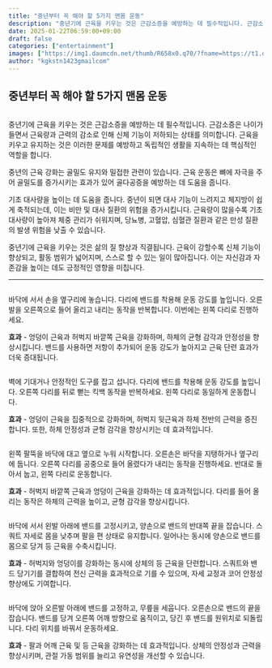 ```yaml
---
title: "중년부터 꼭 해야 할 5가지 맨몸 운동"
description: "중년기에 근육을 키우는 것은 근감소증을 예방하는 데 필수적입니다. 근감소증은 나이가 들면서 근육량과 근력의 감소로 인해 신체 기능이 저하되는 상태를 의미합니다. 근육을 키우고 유지하는 것은 이러한 문제를 예방하고 독립적인 생활을 지속하는 데 핵심적인 역할을 합니다."
date: 2025-01-22T06:59:00+09:00
draft: false
categories: ["entertainment"]
images: ["https://img1.daumcdn.net/thumb/R658x0.q70/?fname=https://t1.daumcdn.net/news/202501/06/tenbody/20250106173002453fain.jpg", "https://t1.daumcdn.net/news/202501/06/tenbody/20250106173002668nias.gif", "https://t1.daumcdn.net/news/202501/06/tenbody/20250106173002924dwum.gif", "https://t1.daumcdn.net/news/202501/06/tenbody/20250106173003389qwxm.gif", "https://t1.daumcdn.net/news/202501/06/tenbody/20250106173003781wbha.gif"]
author: "kgkstn1423gmailcom"
---
```


<h2 >중년부터 꼭 해야 할 5가지 맨몸 운동</h2> <figure ><img src="https://img1.daumcdn.net/thumb/R658x0.q70/?fname=https://t1.daumcdn.net/news/202501/06/tenbody/20250106173002453fain.jpg" alt=""/></figure> <p>중년기에 근육을 키우는 것은 근감소증을 예방하는 데 필수적입니다. 근감소증은 나이가 들면서 근육량과 근력의 감소로 인해 신체 기능이 저하되는 상태를 의미합니다. 근육을 키우고 유지하는 것은 이러한 문제를 예방하고 독립적인 생활을 지속하는 데 핵심적인 역할을 합니다.</p> <p>중년의 근육 강화는 골밀도 유지와 밀접한 관련이 있습니다. 근육 운동은 뼈에 자극을 주어 골밀도를 증가시키는 효과가 있어 골다공증을 예방하는 데 도움을 줍니다.</p> <p>기초 대사량을 높이는 데 도움을 줍니다. 중년이 되면 대사 기능이 느려지고 체지방이 쉽게 축적되는데, 이는 비만 및 대사 질환의 위험을 증가시킵니다. 근육량이 많을수록 기초 대사량이 높아져 체중 관리가 쉬워지며, 당뇨병, 고혈압, 심혈관 질환과 같은 만성 질환의 발생 위험을 낮출 수 있습니다.</p> <p>중년기에 근육을 키우는 것은 삶의 질 향상과 직결됩니다. 근육이 강할수록 신체 기능이 향상되고, 활동 범위가 넓어지며, 스스로 할 수 있는 일이 많아집니다. 이는 자신감과 자존감을 높이는 데도 긍정적인 영향을 미칩니다.</p> <hr /> <figure ><img src="https://t1.daumcdn.net/news/202501/06/tenbody/20250106173002668nias.gif" alt=""/></figure> <p>바닥에 서서 손을 옆구리에 놓습니다. 다리에 밴드를 착용해 운동 강도를 높입니다. 오른발을 오른쪽으로 들어 올리고 내리는 동작을 반복합니다. 이번에는 왼쪽 다리로 진행하세요.</p> <p><strong>효과</strong> - 엉덩이 근육과 허벅지 바깥쪽 근육을 강화하며, 하체의 균형 감각과 안정성을 향상시킵니다. 밴드를 사용하면 저항이 추가되어 운동 강도가 높아지고 근육 단련 효과가 더욱 증대됩니다.</p> <figure ><img src="https://t1.daumcdn.net/news/202501/06/tenbody/20250106173002924dwum.gif" alt=""/></figure> <p>벽에 기대거나 안정적인 도구를 잡고 섭니다. 다리에 밴드를 착용해 운동 강도를 높입니다. 오른쪽 다리를 뒤로 뻗는 킥백 동작을 반복하세요. 왼쪽 다리로 동일하게 운동합니다.</p> <p><strong>효과</strong> - 엉덩이 근육을 집중적으로 강화하며, 허벅지 뒷근육과 하체 전반의 근력을 증진합니다. 또한, 하체 안정성과 균형 감각을 향상시키는 데 효과적입니다.</p> <figure ><img src="https://t1.daumcdn.net/news/202501/06/tenbody/20250106173003389qwxm.gif" alt=""/></figure> <p>왼쪽 팔뚝을 바닥에 대고 옆으로 누워 시작합니다. 오른손은 바닥을 지탱하거나 옆구리에 둡니다. 오른쪽 다리를 공중으로 들어 올렸다가 내리는 동작을 진행하세요. 반대로 돌아서 눕고, 왼쪽 다리로 운동합니다.</p> <p><strong>효과</strong> - 허벅지 바깥쪽 근육과 엉덩이 근육을 강화하는 데 효과적입니다. 다리를 들어 올리는 동작은 하체의 근력을 높이고, 균형 감각을 향상시킵니다.</p> <figure ><img src="https://t1.daumcdn.net/news/202501/06/tenbody/20250106173003781wbha.gif" alt=""/></figure> <p>바닥에 서서 왼발 아래에 밴드를 고정시키고, 양손으로 밴드의 반대쪽 끝을 잡습니다. 스쿼트 자세로 몸을 낮추며 팔을 편 상태로 유지합니다. 일어나는 동시에 양손으로 밴드를 몸으로 당겨 등 근육을 수축시킵니다.</p> <p><strong>효과</strong> - 허벅지와 엉덩이를 강화하는 동시에 상체의 등 근육을 단련합니다. 스쿼트와 밴드 당기기를 결합하여 전신 근력을 효과적으로 기를 수 있으며, 자세 교정과 코어 안정성 향상에도 기여합니다.</p> <figure ><img src="https://t1.daumcdn.net/news/202501/06/tenbody/20250106173004128pbut.gif" alt=""/></figure> <p>바닥에 앉아 오른발 아래에 밴드를 고정하고, 무릎을 세웁니다. 오른손으로 밴드의 끝을 잡습니다. 밴드를 당겨 오른쪽 어깨 방향으로 움직이고, 당긴 후 밴드를 원위치로 되돌립니다. 다리 위치를 바꿔서 운동하세요.</p> <p><strong>효과</strong> - 팔과 어깨 근육 및 등 근육을 강화하는 데 효과적입니다. 상체의 안정성과 근력을 향상시키며, 관절 가동 범위를 늘리고 유연성을 개선할 수 있습니다.</p>